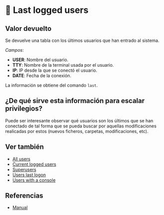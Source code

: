 # 👥 Last logged users

## Valor devuelto
Se devuelve una tabla con los últimos usuarios que han entrado al sistema.

*Campos*:
- **USER**: Nombre del usuario.
- **TTY**: Nombre de la terminal usada por el usuario.
- **IP**: IP desde la que se conectó el usuario.
- **DATE**: Fecha de la conexión.

La información se obtiene del comando `last`.

## ¿De qué sirve esta información para escalar privilegios?
Puede ser interesante observar qué usuarios son los últimos que se han conectado de tal forma que se pueda buscar por aquellas modificaciones realicadas por estos (nuevos ficheros, carpetas, modificaciones, etc).


## Ver también
- [All users](all)
- [Current logged users](current)
- [Superusers](superusers)
- [Users last logon](last_logon)
- [Users with a console](console)


## Referencias
- [Manual](https://www.man7.org/linux/man-pages/man1/last.1.html)